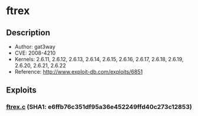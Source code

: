 # ftrex 

## Description
* Author: gat3way 
* CVE: 2008-4210
* Kernels: 2.6.11, 2.6.12, 2.6.13, 2.6.14, 2.6.15, 2.6.16, 2.6.17, 2.6.18, 2.6.19, 2.6.20, 2.6.21, 2.6.22
* Reference: http://www.exploit-db.com/exploits/6851

## Exploits

### [ftrex.c](ftrex.c) (SHA1: e6ffb76c351df95a36e452249ffd40c273c12853)
